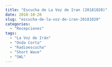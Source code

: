 ```yaml
---
title: "Escucha de La Voz de Iran (20181020)"
date: 2018-10-20
slug: "escucha-de-la-voz-de-iran-20181020"
categories:
  - "Recepciones"
tags:
  - "La Voz de Irán"
  - "Onda Corta"
  - "Radioescucha"
  - "Short Wave"
  - "SWL"
---
```



